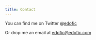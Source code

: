 ```yaml
---
title: Contact
---
```


You can find me on Twitter @[edofic](https://twitter.com/edofic)

Or drop me an email at [edofic@edofic.com](mailto:edofic@edofic.com)
